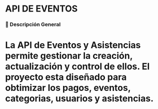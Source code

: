 <h1>API DE EVENTOS</h1>
<h3>🧩 Descripción General</h3>

<h1>La API de Eventos y Asistencias permite gestionar la creación, actualización y control de ellos. El proyecto esta diseñado para obtimizar los pagos, eventos, categorias, usuarios y asistencias.</h1>
